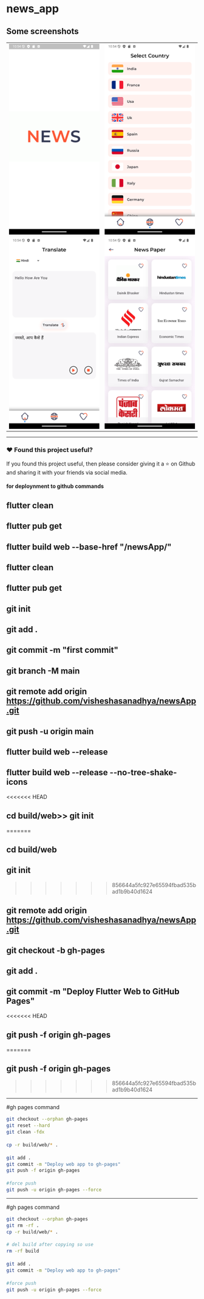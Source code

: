 # news_app


## Some screenshots

|                                                        |                                                        |
| ------------------------------------------------------ | -------------------------------------------------------|
| <img src="ss/Screenshot_1736529848.png"  width="300"/> | <img src="ss/Screenshot_1736529886.png"  width="300"/> |
| <img src="ss/Screenshot_1736529881.png" width="300"/>  | <img src="ss/Screenshot_1736529889.png" width="300"/>  |


---

### :heart: Found this project useful?

If you found this project useful, then please consider giving it a :star: on Github and sharing it with your friends via social media.

#### for deploynment to github commands

## flutter clean

## flutter pub get

## flutter build web --base-href "/newsApp/"

## flutter clean

## flutter pub get

## git init    
## git add .
## git commit -m "first commit"
## git branch -M main
## git remote add origin https://github.com/visheshasanadhya/newsApp.git
## git push -u origin main


## flutter build web --release

## flutter build web --release --no-tree-shake-icons

<<<<<<< HEAD
## cd build/web>> git init
=======
## cd build/web
## git init
>>>>>>> 856644a5fc927e65594fbad535bad1b9b40d1624
## git remote add origin https://github.com/visheshasanadhya/newsApp.git
## git checkout -b gh-pages
## git add .
## git commit -m "Deploy Flutter Web to GitHub Pages"
<<<<<<< HEAD
## git push -f origin gh-pages
=======
## git push -f origin gh-pages
>>>>>>> 856644a5fc927e65594fbad535bad1b9b40d1624



-----------------------

#gh pages command

```bash #
git checkout --orphan gh-pages
git reset --hard
git clean -fdx

cp -r build/web/* .

git add .
git commit -m "Deploy web app to gh-pages"
git push -f origin gh-pages

#force push
git push -u origin gh-pages --force

```




-----------------------

#gh pages command

```bash #
git checkout --orphan gh-pages
git rm -rf .
cp -r build/web/* .

# del build after copying so use
rm -rf build

git add .
git commit -m "Deploy web app to gh-pages"

#force push
git push -u origin gh-pages --force

```

